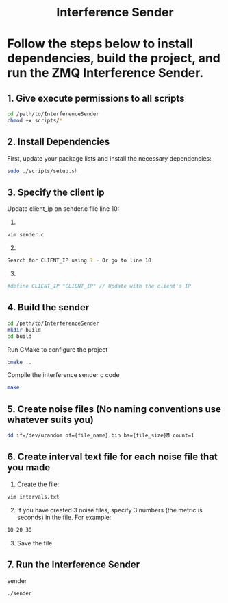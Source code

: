 <!-- PROJECT LOGO -->
<br />
<p align="center">
  <h1 align="center">Interference Sender</h3>
</p>

# Follow the steps below to install dependencies, build the project, and run the ZMQ Interference Sender.

## 1. Give execute permissions to all scripts
```sh
cd /path/to/InterferenceSender
chmod +x scripts/*
```

## 2. Install Dependencies

First, update your package lists and install the necessary dependencies:

```sh
sudo ./scripts/setup.sh
```

## 3. Specify the client ip

Update client_ip on sender.c file line 10:

1. 
```sh
vim sender.c
```
2.
```sh
Search for CLIENT_IP using ? - Or go to line 10
```
3.
```sh
#define CLIENT_IP "CLIENT_IP" // Update with the client's IP
```

## 4. Build the sender
```sh
cd /path/to/InterferenceSender
mkdir build
cd build
```
Run CMake to configure the project
```sh
cmake ..
```
Compile the interference sender c code
```sh
make
```

## 5. Create noise files (No naming conventions use whatever suits you)

```sh
dd if=/dev/urandom of={file_name}.bin bs={file_size}M count=1
```

## 6. Create interval text file for each noise file that you made
1. Create the file:
```sh
vim intervals.txt
```

2. If you have created 3 noise files, specify 3 numbers (the metric is seconds) in the file. For example:
```sh
10 20 30
```

3. Save the file.

## 7. Run the Interference Sender

sender
```sh
./sender
```

